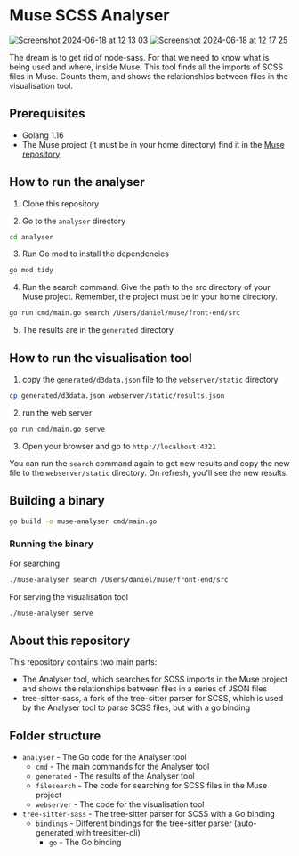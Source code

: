 # Muse SCSS Analyser
![Screenshot 2024-06-18 at 12 13 03](https://github.com/IndependentIP/muse-scss-analyser/assets/83584112/96266861-3ea5-4eaf-a741-929073ace965)
![Screenshot 2024-06-18 at 12 17 25](https://github.com/IndependentIP/muse-scss-analyser/assets/83584112/4cae0989-4a84-4d59-bd3c-ea449a74ad2f)

The dream is to get rid of node-sass. For that we need to know what is being used and where, inside Muse.
This tool finds all the imports of SCSS files in Muse. Counts them, and shows the relationships between files in the visualisation tool.

## Prerequisites
- Golang 1.16
- The Muse project (it must be in your home directory) find it in the [Muse repository](https://github.com/IndependentIP/muse)

## How to run the analyser
1. Clone this repository

2. Go to the `analyser` directory
```bash
cd analyser
```

3. Run Go mod to install the dependencies
```bash
go mod tidy
```

4. Run the search command. Give the path to the src directory of your Muse project. Remember, the project must be in your home directory.
```bash
go run cmd/main.go search /Users/daniel/muse/front-end/src
```

5. The results are in the `generated` directory

## How to run the visualisation tool
1. copy the  `generated/d3data.json` file to the `webserver/static` directory
```bash
cp generated/d3data.json webserver/static/results.json
```

2. run the web server
```bash
go run cmd/main.go serve
```

3. Open your browser and go to `http://localhost:4321`

You can run the `search` command again to get new results and copy the new file to the `webserver/static` directory. On refresh, you'll see the new results.

## Building a binary
```bash
go build -o muse-analyser cmd/main.go
```

###  Running the binary
For searching
```bash
./muse-analyser search /Users/daniel/muse/front-end/src
```

For serving the visualisation tool
```bash
./muse-analyser serve
```

## About this repository
This repository contains two main parts:
- The Analyser tool, which searches for SCSS imports in the Muse project and shows the relationships between files in a series of JSON files
- tree-sitter-sass, a fork of the tree-sitter parser for SCSS, which is used by the Analyser tool to parse SCSS files, but with a go binding

## Folder structure
- `analyser` - The Go code for the Analyser tool
  - `cmd` - The main commands for the Analyser tool
  - `generated` - The results of the Analyser tool
  - `filesearch` - The code for searching for SCSS files in the Muse project
  - `webserver` - The code for the visualisation tool
- `tree-sitter-sass` - The tree-sitter parser for SCSS with a Go binding
  - `bindings` - Different bindings for the tree-sitter parser (auto-generated with treesitter-cli)
    - `go` - The Go binding















